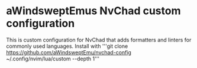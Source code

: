 # aWindsweptEmus NvChad custom configuration

This is custom configuration for NvChad that adds formatters and linters for commonly used languages. Install with 
'''git clone https://github.com/aWindsweptEmu/nvchad-config ~/.config/nvim/lua/custom --depth 1'''

